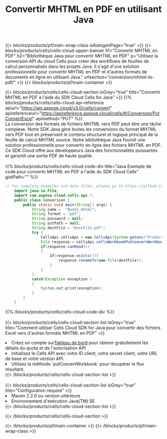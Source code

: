 ﻿---
title:  Convertir MHTML en PDF en utilisant Java
description:  Utilisation du SDK Cloud Aspose.Cells for Java pour convertir un fichier au format MHTML en fichier au format PDF.
---
{{< blocks/products/pf/main-wrap-class isAutogenPage="true" >}}
{{< blocks/products/cells/cells-cloud-upper-banner h1="Convertir MHTML en PDF" h2="Bibliothèque Java pour convertir MHTML en PDF" p="Utilisez la conversion API du cloud Cells pour créer des workflows de feuilles de calcul personnalisés dans les projets Java. Il s\'agit d\'une solution professionnelle pour convertir MHTML en PDF et d\'autres formats de documents en ligne en utilisant Java." urlsection="conversion/mhtml-to-pdf/" >}}
{{< blocks/products/pf/main-container >}}

{{< blocks/products/cells/cells-cloud-section isGrey="true" title="Convertir MHTML en PDF à l\'aide du SDK Cloud Cells for Java" >}}
{{% blocks/products/cells/cells-cloud-api-reference apiurl="https://api.aspose.cloud/v3.0/cells/convert" apireferenceurl="https://apireference.aspose.cloud/cells/#/Conversion/PutConvertExcel" apimethod="PUT" %}}
<br/>
La conversion des formats de fichiers MHTML vers PDF peut être une tâche complexe. Notre SDK Java gère toutes les conversions du format MHTML vers PDF tout en préservant le contenu structurel et logique principal de la feuille de calcul MHTML source. Notre bibliothèque Java fournit une solution professionnelle pour convertir en ligne des fichiers MHTML en PDF. Ce SDK Cloud offre aux développeurs Java des fonctionnalités puissantes et garantit une sortie PDF de haute qualité.
<br/>
<br/>
{{% blocks/products/cells/cells-cloud-code-div title="Java Exemple de code pour convertir MHTML en PDF à l\'aide du SDK Cloud Cells" gistPath="" %}}
 
```java
// For complete examples and data files, please go to https://github.com/aspose-cells-cloud/aspose-cells-cloud-java/
    import java.io.File;
    import com.aspose.cloud.cells.api.*;
    public class Conversion {
        public static void main(String[] args) {
            String name =  "Book1.mhtml";
            String format = "pdf";
            String password = null;
            String outPath = null;
            String destFile = "DestFile.pdf";
            try {
                CellsApi cellsApi = new CellsApi(System.getenv("ProductClientId"), System.getenv("ProductClientSecret"));
                File response = cellsApi.cellsWorkbookPutConvertWorkbook(new File(name), format, password, outPath, null,null);            
                if(response.canRead())
                {
                    if(response.exists()){
                        response.renameTo(new File(destFile));
                    }                
                }
            }
            catch(Exception exception )
            {
                System.out.print(exception);
            }
        }
    }
```
 
{{% /blocks/products/cells/cells-cloud-code-div %}}
<br/>
<br/>
{{< blocks/products/cells/cells-cloud-section-list isGrey="true" title="Comment utiliser Cells Cloud SDK for Java pour convertir des fichiers Excel vers d\'autres formats MHTML en PDF" >}}
<li> Créez un compte sur<a href="https://dashboard.aspose.cloud/">Tableau de bord</a> pour obtenir gratuitement les détails du quota et de l'autorisation API</li>
<li>Initialisez le Cells API avec votre ID client, votre secret client, votre URL de base et votre version API.</li>
<li>Utilisez la méthode `putConvertWorkbook` pour récupérer le flux résultant.</li>
{{< /blocks/products/cells/cells-cloud-section-list >}}
<br/>
<br/>
{{< blocks/products/cells/cells-cloud-section-list isGrey="true" title="Configuration requise" >}}
<li>Maven 2.2.0 ou version ultérieure</li>
<li>Environnement d'exécution Java(TM) SE</li>
{{< /blocks/products/cells/cells-cloud-section-list >}}

{{< /blocks/products/cells/cells-cloud-section >}}

{{< /blocks/products/pf/main-container >}}
{{< /blocks/products/pf/main-wrap-class >}}
